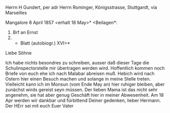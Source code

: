 Herrn H Gundert, per adr Herrn Rominger, Königsstrasse, Stuttgardt, via Marseilles

 Mangalore 8 April 1857
 <erhalt 18 May>*
 <Beilagen*:
 1) Brf an Ernst
 2) + Blatt (autobiogr.) XVI>*

Liebe Söhne

Ich habe nichts besondres zu schreiben, ausser daß dieser Tage die Schulinspectorstelle mir übertragen werden wird. Hoffentlich kommen noch Briefe von euch ehe ich nach Malabar abreisen muß. Hebich wird nach Ostern hier einen Besuch machen und solange in meine Stelle treten. Vielleicht kann ich im Monsun (vom Ende May an) hier ruhiger bleiben, aber zunächst wirds gereist seyn müssen. Der lieben Mama ist das nicht sehr angenehm, sie hat aber genug Geschäft hier in meiner Abwesenheit. Am 18 Apr werden wir dankbar und fürbittend Deiner gedenken, lieber Hermann. Der HErr sei mit euch  Euer Vater

